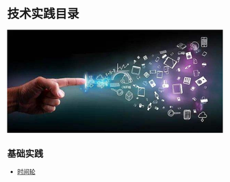 # 技术实践目录

<div align="center">
    <img src="https://github.com/xuanchengsunjin/Jim_note/blob/sandbox/resource/img/algorithm_practice/content.jpg" width="900px">
</div>

## 基础实践

- [时间轮](https://github.com/xuanchengsunjin/Jim_note/blob/sandbox/note/algorithm_practice/time_wheel.md)